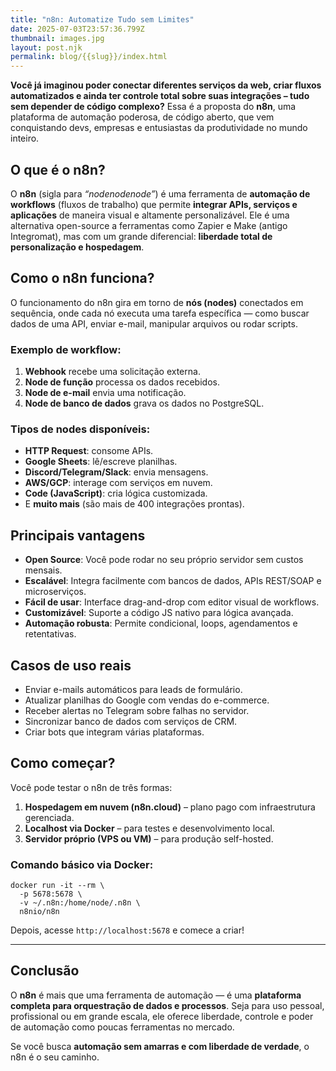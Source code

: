 ```yaml
---
title: "n8n: Automatize Tudo sem Limites"
date: 2025-07-03T23:57:36.799Z
thumbnail: images.jpg
layout: post.njk
permalink: blog/{{slug}}/index.html
---
```

<!--StartFragment-->

**Você já imaginou poder conectar diferentes serviços da web, criar fluxos automatizados e ainda ter controle total sobre suas integrações – tudo sem depender de código complexo?** Essa é a proposta do **n8n**, uma plataforma de automação poderosa, de código aberto, que vem conquistando devs, empresas e entusiastas da produtividade no mundo inteiro.

## O que é o n8n?

O **n8n** (sigla para *“nodenodenode”*) é uma ferramenta de **automação de workflows** (fluxos de trabalho) que permite **integrar APIs, serviços e aplicações** de maneira visual e altamente personalizável. Ele é uma alternativa open-source a ferramentas como Zapier e Make (antigo Integromat), mas com um grande diferencial: **liberdade total de personalização e hospedagem**.

## Como o n8n funciona?

O funcionamento do n8n gira em torno de **nós (nodes)** conectados em sequência, onde cada nó executa uma tarefa específica — como buscar dados de uma API, enviar e-mail, manipular arquivos ou rodar scripts.

### Exemplo de workflow:

1. **Webhook** recebe uma solicitação externa.
2. **Node de função** processa os dados recebidos.
3. **Node de e-mail** envia uma notificação.
4. **Node de banco de dados** grava os dados no PostgreSQL.

### Tipos de nodes disponíveis:

* **HTTP Request**: consome APIs.
* **Google Sheets**: lê/escreve planilhas.
* **Discord/Telegram/Slack**: envia mensagens.
* **AWS/GCP**: interage com serviços em nuvem.
* **Code (JavaScript)**: cria lógica customizada.
* E **muito mais** (são mais de 400 integrações prontas).

## Principais vantagens

*  **Open Source**: Você pode rodar no seu próprio servidor sem custos mensais.
* **Escalável**: Integra facilmente com bancos de dados, APIs REST/SOAP e microserviços.
*  **Fácil de usar**: Interface drag-and-drop com editor visual de workflows.
*  **Customizável**: Suporte a código JS nativo para lógica avançada.
*  **Automação robusta**: Permite condicional, loops, agendamentos e retentativas.

##  Casos de uso reais

* Enviar e-mails automáticos para leads de formulário.
* Atualizar planilhas do Google com vendas do e-commerce.
* Receber alertas no Telegram sobre falhas no servidor.
* Sincronizar banco de dados com serviços de CRM.
* Criar bots que integram várias plataformas.

##  Como começar?

Você pode testar o n8n de três formas:

1. **Hospedagem em nuvem (n8n.cloud)** – plano pago com infraestrutura gerenciada.
2. **Localhost via Docker** – para testes e desenvolvimento local.
3. **Servidor próprio (VPS ou VM)** – para produção self-hosted.

### Comando básico via Docker:

```
docker run -it --rm \
  -p 5678:5678 \
  -v ~/.n8n:/home/node/.n8n \
  n8nio/n8n

```

Depois, acesse `http://localhost:5678` e comece a criar!

- - -

##  Conclusão

O **n8n** é mais que uma ferramenta de automação — é uma **plataforma completa para orquestração de dados e processos**. Seja para uso pessoal, profissional ou em grande escala, ele oferece liberdade, controle e poder de automação como poucas ferramentas no mercado.

Se você busca **automação sem amarras e com liberdade de verdade**, o n8n é o seu caminho.

<!--EndFragment-->
